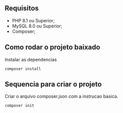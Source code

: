 ## Requisitos

* PHP 8.1 ou Superior;
* MySQL 8.0 ou Superior;
* Composer;

## Como rodar o projeto baixado

Instalar as dependencias
```
composer install
```

## Sequencia para criar o projeto
Criar o arquivo composer.json com a instrucao basica.
```
composer init
```


